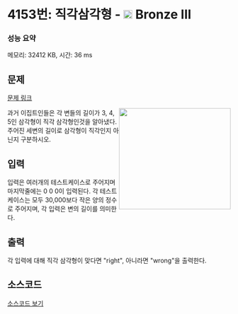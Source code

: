 # 4153번: 직각삼각형 - <img src="https://static.solved.ac/tier_small/3.svg" style="height:20px" /> Bronze III

<!-- performance -->
### 성능 요약
메모리: 32412 KB, 시간: 36 ms
<!-- end -->

## 문제

[문제 링크](https://boj.kr/4153)

<p><img alt="" src="/upload/images3/rope-triangle.gif" style="float:right; height:229px; width:252px"> 과거 이집트인들은 각 변들의 길이가 3, 4, 5인 삼각형이 직각 삼각형인것을 알아냈다. 주어진 세변의 길이로 삼각형이 직각인지 아닌지 구분하시오.</p>

## 입력

<p>
입력은 여러개의 테스트케이스로 주어지며 마지막줄에는 0 0 0이 입력된다. 각 테스트케이스는 모두 30,000보다 작은 양의 정수로 주어지며, 각 입력은 변의 길이를 의미한다.
</p>

## 출력

<p>각 입력에 대해 직각 삼각형이 맞다면 "right", 아니라면 "wrong"을 출력한다.</p>

## 소스코드

[소스코드 보기](직각삼각형.py)